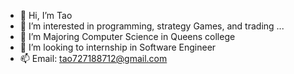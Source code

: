 - 👋 Hi, I’m Tao
- 👀 I’m interested in programming, strategy Games, and trading ...
- 🌱 I’m Majoring Computer Science in Queens college
- 💞️ I’m looking to internship in Software Engineer 
- 📫 Email: tao727188712@gmail.com

<!---
Talen-520/Talen-520 is a ✨ special ✨ repository because its `README.md` (this file) appears on your GitHub profile.
You can click the Preview link to take a look at your changes.
--->
